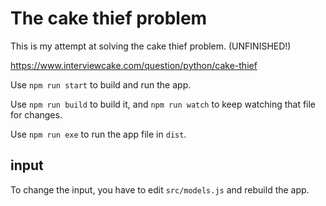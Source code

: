# The cake thief problem

This is my attempt at solving the cake thief problem. (UNFINISHED!)

https://www.interviewcake.com/question/python/cake-thief

Use `npm run start` to build and run the app.

Use `npm run build` to build it, and `npm run watch` to keep watching that file for changes.

Use `npm run exe` to run the app file in `dist`.

## input

To change the input, you have to edit `src/models.js` and rebuild the app.
